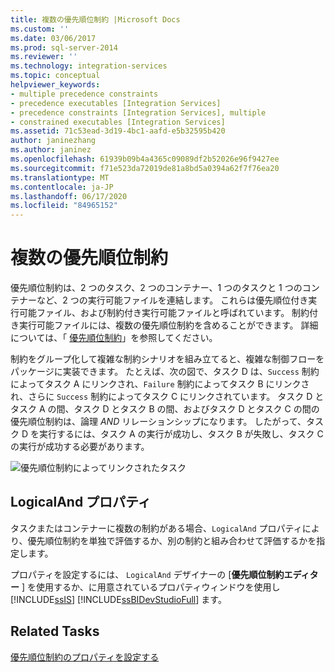 ```yaml
---
title: 複数の優先順位制約 |Microsoft Docs
ms.custom: ''
ms.date: 03/06/2017
ms.prod: sql-server-2014
ms.reviewer: ''
ms.technology: integration-services
ms.topic: conceptual
helpviewer_keywords:
- multiple precedence constraints
- precedence executables [Integration Services]
- precedence constraints [Integration Services], multiple
- constrained executables [Integration Services]
ms.assetid: 71c53ead-3d19-4bc1-aafd-e5b32595b420
author: janinezhang
ms.author: janinez
ms.openlocfilehash: 61939b09b4a4365c09089df2b52026e96f9427ee
ms.sourcegitcommit: f71e523da72019de81a8bd5a0394a62f7f76ea20
ms.translationtype: MT
ms.contentlocale: ja-JP
ms.lasthandoff: 06/17/2020
ms.locfileid: "84965152"
---
```

# <a name="multiple-precedence-constraints"></a>複数の優先順位制約
  優先順位制約は、2 つのタスク、2 つのコンテナー、1 つのタスクと 1 つのコンテナーなど、2 つの実行可能ファイルを連結します。 これらは優先順位付き実行可能ファイル、および制約付き実行可能ファイルと呼ばれています。 制約付き実行可能ファイルには、複数の優先順位制約を含めることができます。 詳細については、「 [優先順位制約](control-flow/precedence-constraints.md)」を参照してください。  
  
 制約をグループ化して複雑な制約シナリオを組み立てると、複雑な制御フローをパッケージに実装できます。 たとえば、次の図で、タスク D は、`Success` 制約によってタスク A にリンクされ、`Failure` 制約によってタスク B にリンクされ、さらに `Success` 制約によってタスク C にリンクされています。 タスク D とタスク A の間、タスク D とタスク B の間、およびタスク D とタスク C の間の優先順位制約は、論理 *AND* リレーションシップになります。 したがって、タスク D を実行するには、タスク A の実行が成功し、タスク B が失敗し、タスク C の実行が成功する必要があります。  
  
 ![優先順位制約によってリンクされたタスク](media/precedenceconstraints.gif "優先順位制約によってリンクされたタスク")  
  
## <a name="logicaland-property"></a>LogicalAnd プロパティ  
 タスクまたはコンテナーに複数の制約がある場合、`LogicalAnd` プロパティにより、優先順位制約を単独で評価するか、別の制約と組み合わせて評価するかを指定します。  
  
 プロパティを設定するには、 `LogicalAnd` デザイナーの [**優先順位制約エディター** ] を使用するか、に用意されているプロパティウィンドウを使用し [!INCLUDE[ssIS](../includes/ssis-md.md)] [!INCLUDE[ssBIDevStudioFull](../includes/ssbidevstudiofull-md.md)] ます。  
  
## <a name="related-tasks"></a>Related Tasks  
 [優先順位制約のプロパティを設定する](../../2014/integration-services/set-the-properties-of-a-precedence-constraint.md)  
  
  
